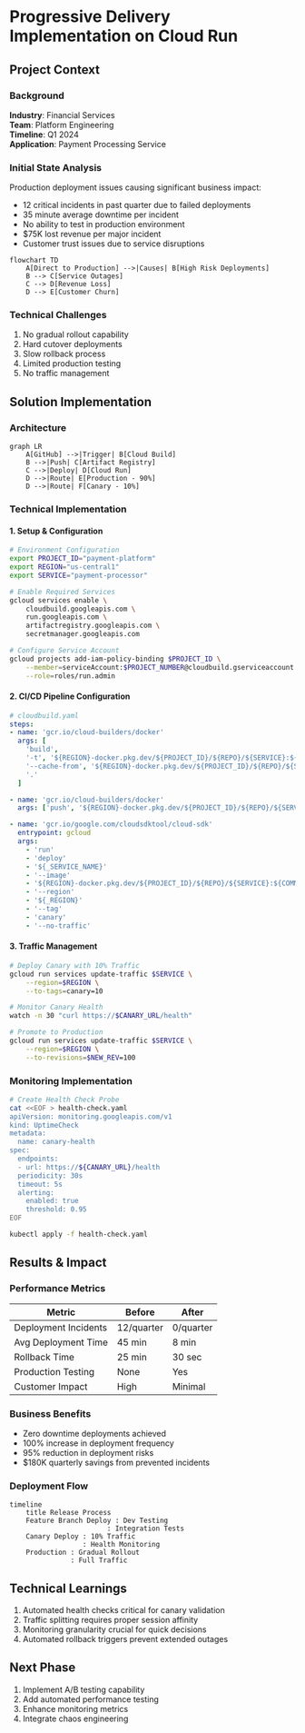 # Progressive Delivery Implementation on Cloud Run

## Project Context

### Background
**Industry**: Financial Services  
**Team**: Platform Engineering  
**Timeline**: Q1 2024  
**Application**: Payment Processing Service

### Initial State Analysis
Production deployment issues causing significant business impact:
- 12 critical incidents in past quarter due to failed deployments
- 35 minute average downtime per incident
- No ability to test in production environment
- $75K lost revenue per major incident
- Customer trust issues due to service disruptions

```mermaid
flowchart TD
    A[Direct to Production] -->|Causes| B[High Risk Deployments]
    B --> C[Service Outages]
    C --> D[Revenue Loss]
    D --> E[Customer Churn]
```

### Technical Challenges
1. No gradual rollout capability
2. Hard cutover deployments
3. Slow rollback process
4. Limited production testing
5. No traffic management

## Solution Implementation

### Architecture
```mermaid
graph LR
    A[GitHub] -->|Trigger| B[Cloud Build]
    B -->|Push| C[Artifact Registry]
    C -->|Deploy| D[Cloud Run]
    D -->|Route| E[Production - 90%]
    D -->|Route| F[Canary - 10%]
```

### Technical Implementation

#### 1. Setup & Configuration
```bash
# Environment Configuration
export PROJECT_ID="payment-platform"
export REGION="us-central1"
export SERVICE="payment-processor"

# Enable Required Services
gcloud services enable \
    cloudbuild.googleapis.com \
    run.googleapis.com \
    artifactregistry.googleapis.com \
    secretmanager.googleapis.com

# Configure Service Account
gcloud projects add-iam-policy-binding $PROJECT_ID \
    --member=serviceAccount:$PROJECT_NUMBER@cloudbuild.gserviceaccount.com \
    --role=roles/run.admin
```

#### 2. CI/CD Pipeline Configuration
```yaml
# cloudbuild.yaml
steps:
- name: 'gcr.io/cloud-builders/docker'
  args: [
    'build',
    '-t', '${REGION}-docker.pkg.dev/${PROJECT_ID}/${REPO}/${SERVICE}:${COMMIT_SHA}',
    '--cache-from', '${REGION}-docker.pkg.dev/${PROJECT_ID}/${REPO}/${SERVICE}:latest',
    '.'
  ]

- name: 'gcr.io/cloud-builders/docker'
  args: ['push', '${REGION}-docker.pkg.dev/${PROJECT_ID}/${REPO}/${SERVICE}:${COMMIT_SHA}']

- name: 'gcr.io/google.com/cloudsdktool/cloud-sdk'
  entrypoint: gcloud
  args:
    - 'run'
    - 'deploy'
    - '${_SERVICE_NAME}'
    - '--image'
    - '${REGION}-docker.pkg.dev/${PROJECT_ID}/${REPO}/${SERVICE}:${COMMIT_SHA}'
    - '--region'
    - '${_REGION}'
    - '--tag'
    - 'canary'
    - '--no-traffic'
```

#### 3. Traffic Management
```bash
# Deploy Canary with 10% Traffic
gcloud run services update-traffic $SERVICE \
    --region=$REGION \
    --to-tags=canary=10

# Monitor Canary Health
watch -n 30 "curl https://$CANARY_URL/health"

# Promote to Production
gcloud run services update-traffic $SERVICE \
    --region=$REGION \
    --to-revisions=$NEW_REV=100
```

### Monitoring Implementation
```bash
# Create Health Check Probe
cat <<EOF > health-check.yaml
apiVersion: monitoring.googleapis.com/v1
kind: UptimeCheck
metadata:
  name: canary-health
spec:
  endpoints:
  - url: https://${CANARY_URL}/health
  periodicity: 30s
  timeout: 5s
  alerting:
    enabled: true
    threshold: 0.95
EOF

kubectl apply -f health-check.yaml
```

## Results & Impact

### Performance Metrics
| Metric | Before | After |
|--------|---------|--------|
| Deployment Incidents | 12/quarter | 0/quarter |
| Avg Deployment Time | 45 min | 8 min |
| Rollback Time | 25 min | 30 sec |
| Production Testing | None | Yes |
| Customer Impact | High | Minimal |

### Business Benefits
- Zero downtime deployments achieved
- 100% increase in deployment frequency
- 95% reduction in deployment risks
- $180K quarterly savings from prevented incidents

### Deployment Flow
```mermaid
timeline
    title Release Process
    Feature Branch Deploy : Dev Testing
                        : Integration Tests
    Canary Deploy : 10% Traffic
                  : Health Monitoring
    Production : Gradual Rollout
               : Full Traffic
```

## Technical Learnings
1. Automated health checks critical for canary validation
2. Traffic splitting requires proper session affinity
3. Monitoring granularity crucial for quick decisions
4. Automated rollback triggers prevent extended outages

## Next Phase
1. Implement A/B testing capability
2. Add automated performance testing
3. Enhance monitoring metrics
4. Integrate chaos engineering
